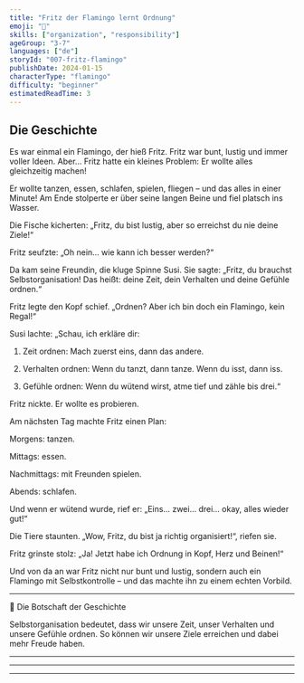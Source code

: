 ```yaml
---
title: "Fritz der Flamingo lernt Ordnung"
emoji: "🦩"
skills: ["organization", "responsibility"]
ageGroup: "3-7"
languages: ["de"]
storyId: "007-fritz-flamingo"
publishDate: 2024-01-15
characterType: "flamingo"
difficulty: "beginner"
estimatedReadTime: 3
---
```


## Die Geschichte


Es war einmal ein Flamingo, der hieß Fritz.
Fritz war bunt, lustig und immer voller Ideen.
Aber… Fritz hatte ein kleines Problem:
Er wollte alles gleichzeitig machen!

Er wollte tanzen, essen, schlafen, spielen, fliegen – und das alles in einer Minute!
Am Ende stolperte er über seine langen Beine und fiel platsch ins Wasser.

Die Fische kicherten:
„Fritz, du bist lustig, aber so erreichst du nie deine Ziele!“

Fritz seufzte:
„Oh nein… wie kann ich besser werden?“

Da kam seine Freundin, die kluge Spinne Susi.
Sie sagte:
„Fritz, du brauchst Selbstorganisation!
Das heißt: deine Zeit, dein Verhalten und deine Gefühle ordnen.“

Fritz legte den Kopf schief.
„Ordnen? Aber ich bin doch ein Flamingo, kein Regal!“

Susi lachte:
„Schau, ich erkläre dir:

1. Zeit ordnen: Mach zuerst eins, dann das andere.

2. Verhalten ordnen: Wenn du tanzt, dann tanze. Wenn du isst, dann iss.

3. Gefühle ordnen: Wenn du wütend wirst, atme tief und zähle bis drei.“

Fritz nickte. Er wollte es probieren.

Am nächsten Tag machte Fritz einen Plan:

Morgens: tanzen.

Mittags: essen.

Nachmittags: mit Freunden spielen.

Abends: schlafen.

Und wenn er wütend wurde, rief er:
„Eins… zwei… drei… okay, alles wieder gut!“

Die Tiere staunten.
„Wow, Fritz, du bist ja richtig organisiert!“, riefen sie.

Fritz grinste stolz:
„Ja! Jetzt habe ich Ordnung in Kopf, Herz und Beinen!“

Und von da an war Fritz nicht nur bunt und lustig,
sondern auch ein Flamingo mit Selbstkontrolle –
und das machte ihn zu einem echten Vorbild.

---

🌟 Die Botschaft der Geschichte

Selbstorganisation bedeutet, dass wir unsere Zeit, unser Verhalten und unsere Gefühle ordnen.
So können wir unsere Ziele erreichen und dabei mehr Freude haben.

---

---

---